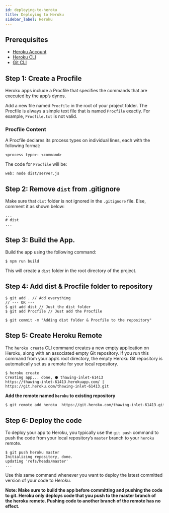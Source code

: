 ```yaml
---
id: deploying-to-heroku
title: Deploying to Heroku
sidebar_label: Heroku
---
```



## Prerequisites

 - [Heroku Account](https://www.heroku.com/)
 - [Heroku CLI](https://devcenter.heroku.com/articles/heroku-cli#download-and-install)
 - [Git CLI](https://git-scm.com/book/en/v2/Getting-Started-Installing-Git)
 

## Step 1: Create a Procfile
  Heroku apps include a Procfile that specifies the commands that are executed by the app’s dynos. 
  
  Add a new file named `Procfile` in the root of your project folder. The Procfile is always a simple 
  text file that is named `Procfile` exactly. For example, `Procfile.txt` is not valid.
  

### Procfile Content

A Procfile declares its process types on individual lines, each with the following format:
```
<process type>: <command>
```

The code for `Procfile` will be:
```
web: node dist/server.js
```

## Step 2: Remove `dist` from .gitignore 

Make sure that `dist` folder is not ignored in the `.gitignore` file. Else, comment it as shown below:


```
...
# dist
...
```
<script async src="//pagead2.googlesyndication.com/pagead/js/adsbygoogle.js"></script>
<ins class="adsbygoogle"
     style="display:block"
     data-ad-client="ca-pub-7586505628408924"
     data-ad-slot="5652642939"
     data-ad-format="auto"></ins>
<script>
(adsbygoogle = window.adsbygoogle || []).push({});
</script>
## Step 3: Build the App.

Build the app using the following command:

```
$ npm run build
```

This will create a `dist` folder in the root directory of the project.


## Step 4:  Add dist & Procfile folder to repository

```
$ git add . // Add everything
// --- OR --- 
$ git add dist // Just the dist folder
$ git add Procfile // Just add the Procfile

$ git commit -m "Adding dist folder & Procfile to the repository" 
```

## Step 5: Create Heroku Remote

The `heroku create` CLI command creates a new empty application on Heroku, 
along with an associated empty Git repository. If you run this command from 
your app’s root directory, the empty Heroku Git repository is automatically 
set as a remote for your local repository.

```
$ heroku create
Creating app... done, ⬢ thawing-inlet-61413
https://thawing-inlet-61413.herokuapp.com/ | https://git.heroku.com/thawing-inlet-61413.git
```

**Add the remote named `heroku` to existing repository**

```bash
$ git remote add heroku  https://git.heroku.com/thawing-inlet-61413.git
```

## Step 6: Deploy the code

To deploy your app to Heroku, you typically use the `git push` command to push 
the code from your local repository’s `master` branch to your `heroku` remote.

```
$ git push heroku master
Initializing repository, done.
updating 'refs/heads/master'
...
```

Use this same command whenever you want to deploy the latest committed version of your code to Heroku.

**Note: Make sure to build the app before committing and pushing the code to git. Heroku only deploys code that you push to the master branch of the heroku remote. 
Pushing code to another branch of the remote has no effect.**


